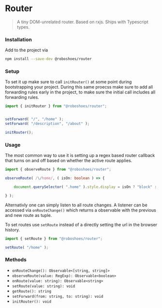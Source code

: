 # Router

> A tiny DOM-unrelated router. Based on rxjs. Ships with Typescript types.

### Installation

Add to the project via

```sh
npm install --save-dev @roboshoes/router
```

### Setup

To set it up make sure to call `initRouter()` at some point during bootstrapping your project.
During this same proecss make sure to add all forwarding rules early in the project, to make sure
the initial call includes all forwarding rules.

```ts
import { initRouter } from "@roboshoes/router";


setForward( "/", "/home" );
setForward( "/description", "/about" );

initRouter();
```

### Usage

The most common way to use it is setting up a regex based router callback that turns on and off
based on whether the active route applies.

```ts
import { observeRoute } from "@roboshoes/router";

observeRoute( /\/home/, ( isOn: boolean ) => {

    document.querySelector( ".home" ).style.display = isOn ? "block" : "none";

} );
```

Alternativly one can simply listen to all route changes. A listener can be accessed via `onRouteChange()`
which returns a observable with the previous and new route as tuple.

To set routes use `setRoute` instead of a directly setting the url in the browser history.

```ts
import { setRoute } from "@roboshoes/router";

setRoute( "/home" );
```

### Methods

- `onRouteChange(): Observable<[string, string]>`
- `observeRoute(value: RegExp): Observable<boolean>`
- `onRoute(value: string): Observable<string>`
- `setRoute(value: string): void`
- `getRoute(): string`
- `setForward(from: string, to: string): void`
- `initRouter(): void`